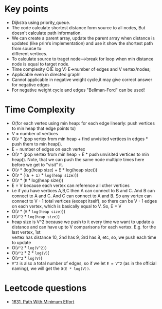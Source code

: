 # Key points
* Dijkstra using priority_queue.
* The code calculate shortest distance form source to all nodes,
   But doesn't calculate path information.
* We can create a parent array, update the parent array when distance is updated (like prim’s implementation) and use it show the shortest path from source to       
  different vertices.
* To calculate source to traget node-->break for loop when min distance node is equal to target node.
* Time complexity O(E log V) E->number of edges and V vertex/nodes;
* Applicable even in directed graph!
* Cannot applicable in negative weight cycle,it may give correct answer for negative edges
* For negative weight cycle and edges "Bellman-Ford" can be used!


# Time Complexity
* O(for each vertex using min heap: for each edge linearly: push vertices to min heap that edge points to)
* V = number of vertices
* O(`V` * (pop vertex from min heap + find unvisited vertices in edges * push them to min heap)).
* E = number of edges on each vertex
* O(`V` * (pop vertex from min heap + E * push unvisited vertices to min heap)). Note, that we can push the same node multiple times here before we get to "visit" it.
* O(`V` * (log(heap size) + E * log(heap size)))
* O(`V` * (`(E + 1)` * `log(heap size)`))
* O(`V` * (`E` * log(heap size)))
* E = V because each vertex can reference all other vertices
* i.e if you have vertices A,B,C then A can connect to B and C. And B can connect to A and C. And C can connect to A and B. So any vertex can connect to V - 1 total
 vertices (except itself), so there can be V - 1 edges on each vertex, which is basically equal to V. So, E = V 
* O(`V` * (`V` * `log(heap size)`))
* O(`V^2` * `log(heap size)`)
* heap size is V^2 because we push to it every time we want to update a distance and can have up to V comparisons for each vertex. E.g. for the last vertex, 1st  
     vertex has distance 10, 2nd has 9, 3rd has 8, etc, so, we push each time to update
* O(`V^2` * `log(V^2)`)
* O(`V^2` * 2 * `log(V)`)
* O(`V^2` * `log(V)`)
* `V^2` is also a total number of edges, so if we let `E = V^2` (as in the official naming), we will get the `O(E * log(V))`.

# Leetcode questions
* [1631. Path With Minimum Effort](https://leetcode.com/problems/path-with-minimum-effort/)
